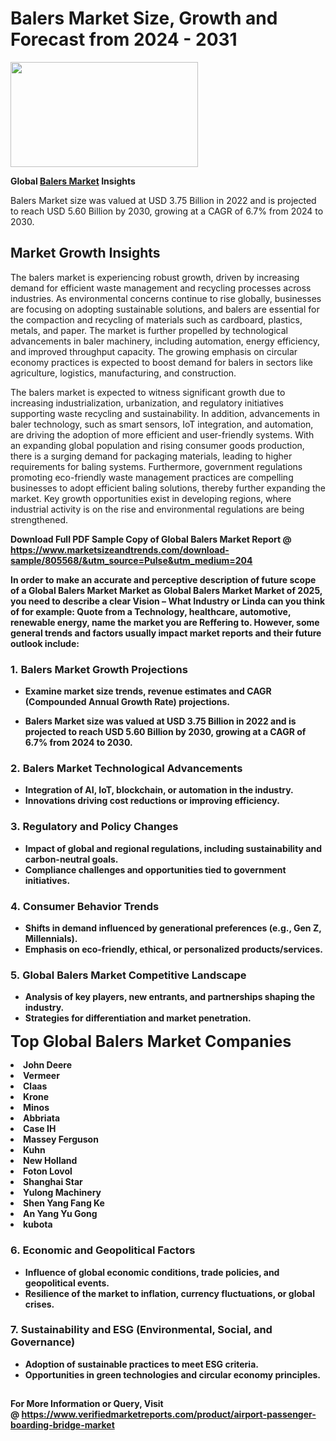<H1>Balers Market Size, Growth and Forecast from 2024 - 2031</H1><img class="aligncenter size-medium wp-image-584254" src="https://thirdeyenews.in/wp-content/uploads/2024/09/Global-Market-Research-300x168.jpeg" alt="" width="300" height="168" /><p><strong>Global&nbsp;<a href="https://www.marketsizeandtrends.com/download-sample/805568/&amp;utm_source=Pulse&amp;utm_medium=204">Balers Market</a> Insights</strong></p><p>Balers Market size was valued at USD 3.75 Billion in 2022 and is projected to reach USD 5.60 Billion by 2030, growing at a CAGR of 6.7% from 2024 to 2030.</p><p><h2>Market Growth Insights</h2> <p>The balers market is experiencing robust growth, driven by increasing demand for efficient waste management and recycling processes across industries. As environmental concerns continue to rise globally, businesses are focusing on adopting sustainable solutions, and balers are essential for the compaction and recycling of materials such as cardboard, plastics, metals, and paper. The market is further propelled by technological advancements in baler machinery, including automation, energy efficiency, and improved throughput capacity. The growing emphasis on circular economy practices is expected to boost demand for balers in sectors like agriculture, logistics, manufacturing, and construction.</p> <p><strong></strong></p> <p>The balers market is expected to witness significant growth due to increasing industrialization, urbanization, and regulatory initiatives supporting waste recycling and sustainability. In addition, advancements in baler technology, such as smart sensors, IoT integration, and automation, are driving the adoption of more efficient and user-friendly systems. With an expanding global population and rising consumer goods production, there is a surging demand for packaging materials, leading to higher requirements for baling systems. Furthermore, government regulations promoting eco-friendly waste management practices are compelling businesses to adopt efficient baling solutions, thereby further expanding the market. Key growth opportunities exist in developing regions, where industrial activity is on the rise and environmental regulations are being strengthened. <p><strong></p><p><span class=""><strong>Download Full PDF Sample Copy of Global Balers Market Report</strong> @ <a href="https://www.marketsizeandtrends.com/download-sample/805568/&amp;utm_source=Pulse&amp;utm_medium=204" target="_blank">https://www.marketsizeandtrends.com/download-sample/805568/&amp;utm_source=Pulse&amp;utm_medium=204</a></span></p><p>In order to make an accurate and perceptive description of future scope of a Global&nbsp;Balers Market Market as Global&nbsp;Balers Market Market of 2025, you need to describe a clear Vision &ndash; What Industry or Linda can you think of for example: Quote from a Technology, healthcare, automotive, renewable energy, name the market you are Reffering to. However, some general trends and factors usually impact market reports and their future outlook include:</p><h3>1.&nbsp;<strong>Balers Market Growth Projections</strong></h3><ul><li>Examine market size trends, revenue estimates and CAGR (Compounded Annual Growth Rate) projections.</li><li><p>Balers Market size was valued at USD 3.75 Billion in 2022 and is projected to reach USD 5.60 Billion by 2030, growing at a CAGR of 6.7% from 2024 to 2030.</p></li></ul><h3>2.&nbsp;<strong>Balers Market Technological Advancements</strong></h3><ul><li>Integration of AI, IoT, blockchain, or automation in the industry.</li><li>Innovations driving cost reductions or improving efficiency.</li></ul><h3>3.&nbsp;<strong>Regulatory and Policy Changes</strong></h3><ul><li>Impact of global and regional regulations, including sustainability and carbon-neutral goals.</li><li>Compliance challenges and opportunities tied to government initiatives.</li></ul><h3>4.&nbsp;<strong>Consumer Behavior Trends</strong></h3><ul><li>Shifts in demand influenced by generational preferences (e.g., Gen Z, Millennials).</li><li>Emphasis on eco-friendly, ethical, or personalized products/services.</li></ul><h3>5.&nbsp;<strong>Global Balers Market Competitive Landscape</strong></h3><ul><li>Analysis of key players, new entrants, and partnerships shaping the industry.</li><li>Strategies for differentiation and market penetration.</li></ul><p data-pm-slice="1 1 []"><span style="color: inherit; font-family: inherit; font-size: 25px;">Top Global Balers Market Companies</span></p><div class="" data-test-id=""><p><li>John Deere</li><li> Vermeer</li><li> Claas</li><li> Krone</li><li> Minos</li><li> Abbriata</li><li> Case IH</li><li> Massey Ferguson</li><li> Kuhn</li><li> New Holland</li><li> Foton Lovol</li><li> Shanghai Star</li><li> Yulong Machinery</li><li> Shen Yang Fang Ke</li><li> An Yang Yu Gong</li><li> kubota</li></p></div><h3>6.&nbsp;<strong>Economic and Geopolitical Factors</strong></h3><ul><li>Influence of global economic conditions, trade policies, and geopolitical events.</li><li>Resilience of the market to inflation, currency fluctuations, or global crises.</li></ul><h3>7.&nbsp;<strong>Sustainability and ESG (Environmental, Social, and Governance)</strong></h3><ul><li>Adoption of sustainable practices to meet ESG criteria.</li><li>Opportunities in green technologies and circular economy principles.</li></ul><h2><strong style="font-size: 14px;">For More Information or Query, Visit @&nbsp;</strong><a style="background-color: #ffffff; font-size: 14px;" href="https://www.marketsizeandtrends.com/report/balers-market/" target="_blank">https://www.verifiedmarketreports.com/product/airport-passenger-boarding-bridge-market</a></h2>
